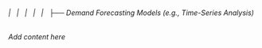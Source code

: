 ###### |   |   |   |   |   ├── Demand Forecasting Models (e.g., Time-Series Analysis)

*Add content here*